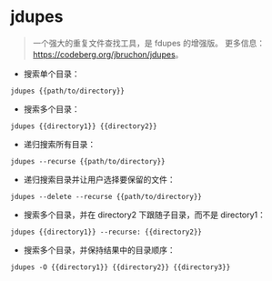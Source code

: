 # jdupes

> 一个强大的重复文件查找工具，是 fdupes 的增强版。
> 更多信息：<https://codeberg.org/jbruchon/jdupes>。

- 搜索单个目录：

`jdupes {{path/to/directory}}`

- 搜索多个目录：

`jdupes {{directory1}} {{directory2}}`

- 递归搜索所有目录：

`jdupes --recurse {{path/to/directory}}`

- 递归搜索目录并让用户选择要保留的文件：

`jdupes --delete --recurse {{path/to/directory}}`

- 搜索多个目录，并在 directory2 下跟随子目录，而不是 directory1：

`jdupes {{directory1}} --recurse: {{directory2}}`

- 搜索多个目录，并保持结果中的目录顺序：

`jdupes -O {{directory1}} {{directory2}} {{directory3}}`